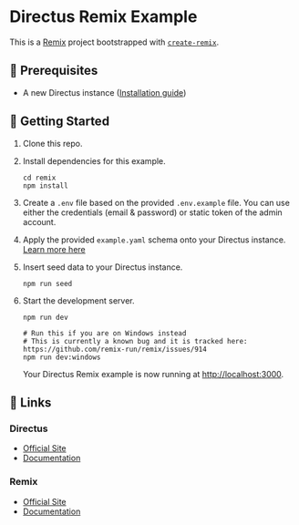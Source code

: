 # Directus Remix Example

This is a [Remix](https://remix.run/) project bootstrapped with [`create-remix`](https://github.com/remix-run/remix/tree/main/packages/create-remix).

## 📌 Prerequisites

- A new Directus instance ([Installation guide](https://docs.directus.io/getting-started/installation/))

## 🚀 Getting Started

1. Clone this repo.

2. Install dependencies for this example.

   ```shell
   cd remix
   npm install
   ```

3. Create a `.env` file based on the provided `.env.example` file. You can use either the credentials (email & password) or static token of the admin account.

4. Apply the provided `example.yaml` schema onto your Directus instance. [Learn more here](https://docs.directus.io/reference/cli/#applying-a-snapshot)

5. Insert seed data to your Directus instance.

   ```shell
   npm run seed
   ```

6. Start the development server.

   ```shell
   npm run dev

   # Run this if you are on Windows instead
   # This is currently a known bug and it is tracked here: https://github.com/remix-run/remix/issues/914
   npm run dev:windows
   ```

   Your Directus Remix example is now running at <http://localhost:3000>.

## 🔗 Links

### Directus

- [Official Site](https://directus.io/)
- [Documentation](https://docs.directus.io/)

### Remix

- [Official Site](https://remix.run/)
- [Documentation](https://remix.run/docs)

